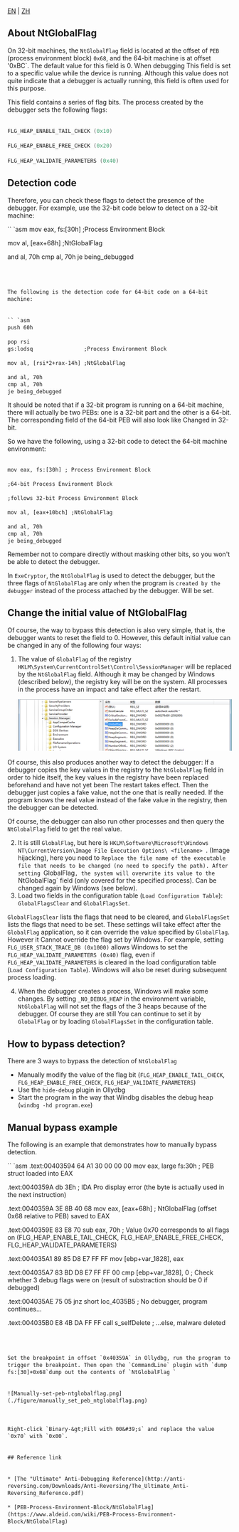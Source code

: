 [EN](./ntglobalflag.md) | [ZH](./ntglobalflag-zh.md)
## About NtGlobalFlag


On 32-bit machines, the `NtGlobalFlag` field is located at the offset of `PEB` (process environment block) `0x68`, and the 64-bit machine is at offset &#39;0xBC`. The default value for this field is 0. When debugging This field is set to a specific value while the device is running. Although this value does not quite indicate that a debugger is actually running, this field is often used for this purpose.


This field contains a series of flag bits. The process created by the debugger sets the following flags:


```c

FLG_HEAP_ENABLE_TAIL_CHECK (0x10)

FLG_HEAP_ENABLE_FREE_CHECK (0x20)

FLG_HEAP_VALIDATE_PARAMETERS (0x40)

```



## Detection code


Therefore, you can check these flags to detect the presence of the debugger. For example, use the 32-bit code below to detect on a 32-bit machine:


`` `asm
mov eax, fs:[30h] ;Process Environment Block

mov al, [eax+68h] ;NtGlobalFlag

and al, 70h
cmp al, 70h
je being_debugged

```



The following is the detection code for 64-bit code on a 64-bit machine:


`` `asm
push 60h

pop rsi
gs:lodsq                ;Process Environment Block

mov al, [rsi*2+rax-14h] ;NtGlobalFlag

and al, 70h
cmp al, 70h
je being_debugged

```



It should be noted that if a 32-bit program is running on a 64-bit machine, there will actually be two PEBs: one is a 32-bit part and the other is a 64-bit. The corresponding field of the 64-bit PEB will also look like Changed in 32-bit.


So we have the following, using a 32-bit code to detect the 64-bit machine environment:


```

mov eax, fs:[30h] ; Process Environment Block

;64-bit Process Environment Block

;follows 32-bit Process Environment Block

mov al, [eax+10bch] ;NtGlobalFlag

and al, 70h
cmp al, 70h
je being_debugged

```



Remember not to compare directly without masking other bits, so you won&#39;t be able to detect the debugger.


In `ExeCryptor`, the `NtGlobalFlag` is used to detect the debugger, but the three flags of `NtGlobalFlag` are only when the program is `created by the debugger` instead of the process attached by the debugger. Will be set.


## Change the initial value of NtGlobalFlag


Of course, the way to bypass this detection is also very simple, that is, the debugger wants to reset the field to 0. However, this default initial value can be changed in any of the following four ways:


1. The value of `GlobalFlag` of the registry `HKLM\System\CurrentControlSet\Control\SessionManager` will be replaced by the `NtGlobalFlag` field. Although it may be changed by Windows (described below), the registry key will be on the system. All processes in the process have an impact and take effect after the restart.


    ![GlobalFlag.png](./figure/globalflag.png)



Of course, this also produces another way to detect the debugger: If a debugger copies the key values in the registry to the `NtGlobalFlag` field in order to hide itself, the key values in the registry have been replaced beforehand and have not yet been The restart takes effect. Then the debugger just copies a fake value, not the one that is really needed. If the program knows the real value instead of the fake value in the registry, then the debugger can be detected.


Of course, the debugger can also run other processes and then query the `NtGlobalFlag` field to get the real value.


2. It is still `GlobalFlag`, but here is `HKLM\Software\Microsoft\Windows NT\CurrentVersion\Image File Execution Options\ <filename> `. (Image hijacking), here you need to <filename> `Replace the file name of the executable file that needs to be changed (no need to specify the path). After setting `GlobalFlag`, the system will overwrite its value to the `NtGlobalFlag` field (only covered for the specified process). Can be changed again by Windows (see below).
3. Load two fields in the configuration table (`Load Configuration Table`): `GlobalFlagsClear` and `GlobalFlagsSet`.


`GlobalFlagsClear` lists the flags that need to be cleared, and `GlobalFlagsSet` lists the flags that need to be set. These settings will take effect after the `GlobalFlag` application, so it can override the value specified by `GlobalFlag`. However it Cannot override the flag set by Windows. For example, setting `FLG_USER_STACK_TRACE_DB (0x1000)` allows Windows to set the `FLG_HEAP_VALIDATE_PARAMETERS (0x40)` flag, even if `FLG_HEAP_VALIDATE_PARAMETERS` is cleared in the load configuration table (`Load Configuration Table`). Windows will also be reset during subsequent process loading.


4. When the debugger creates a process, Windows will make some changes. By setting `_NO_DEBUG_HEAP` in the environment variable, `NtGlobalFlag` will not set the flags of the 3 heaps because of the debugger. Of course they are still You can continue to set it by `GlobalFlag` or by loading `GlobalFlagsSet` in the configuration table.




## How to bypass detection?


There are 3 ways to bypass the detection of `NtGlobalFlag`


* Manually modify the value of the flag bit (`FLG_HEAP_ENABLE_TAIL_CHECK`, `FLG_HEAP_ENABLE_FREE_CHECK`, `FLG_HEAP_VALIDATE_PARAMETERS`)
* Use the `hide-debug` plugin in Ollydbg
* Start the program in the way that Windbg disables the debug heap (`windbg -hd program.exe`)


## Manual bypass example


The following is an example that demonstrates how to manually bypass detection.


`` `asm
.text:00403594     64 A1 30 00 00 00          mov     eax, large fs:30h   ; PEB struct loaded into EAX

.text:0040359A                                db      3Eh                 ; IDA Pro display error (the byte is actually used in the next instruction)

.text:0040359A     3E 8B 40 68                mov     eax, [eax+68h]      ; NtGlobalFlag (offset 0x68 relative to PEB) saved to EAX

.text:0040359E     83 E8 70                   sub     eax, 70h            ; Value 0x70 corresponds to all flags on (FLG_HEAP_ENABLE_TAIL_CHECK, FLG_HEAP_ENABLE_FREE_CHECK, FLG_HEAP_VALIDATE_PARAMETERS)

.text:004035A1     89 85 D8 E7 FF FF          mov     [ebp+var_1828], eax

.text:004035A7     83 BD D8 E7 FF FF 00       cmp     [ebp+var_1828], 0   ; Check whether 3 debug flags were on (result of substraction should be 0 if debugged)

.text:004035AE     75 05                      jnz     short loc_4035B5    ; No debugger, program continues...

.text:004035B0     E8 4B DA FF FF             call    s_selfDelete        ; ...else, malware deleted

```



Set the breakpoint in offset `0x40359A` in Ollydbg, run the program to trigger the breakpoint. Then open the `CommandLine` plugin with `dump fs:[30]+0x68`dump out the contents of `NtGlobalFlag `


![Manually-set-peb-ntglobalflag.png](./figure/manually_set_peb_ntglobalflag.png)



Right-click `Binary-&gt;Fill with 00&#39;s` and replace the value `0x70` with `0x00`.


## Reference link


* [The "Ultimate" Anti-Debugging Reference](http://anti-reversing.com/Downloads/Anti-Reversing/The_Ultimate_Anti-Reversing_Reference.pdf)

* [PEB-Process-Environment-Block/NtGlobalFlag](https://www.aldeid.com/wiki/PEB-Process-Environment-Block/NtGlobalFlag)

